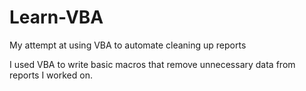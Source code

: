 # Learn-VBA
My attempt at using VBA to automate cleaning up reports

I used VBA to write basic macros that remove unnecessary data from reports I worked on. 
